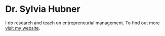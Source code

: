 ﻿Dr. Sylvia Hubner
======================

I do research and teach on entrepreneurial management. To find out more [visit my website](https://sylviahubner.github.io/).